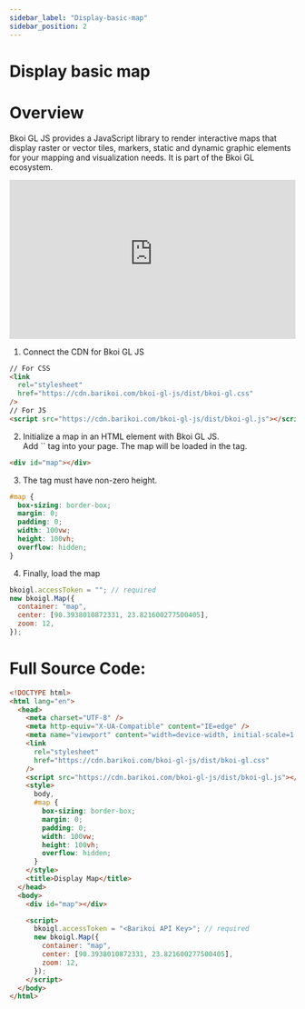 ```yaml
---
sidebar_label: "Display-basic-map"
sidebar_position: 2
---
```


# Display basic map

# Overview

Bkoi GL JS provides a JavaScript library to render interactive maps that display raster or vector tiles, markers, static and dynamic graphic elements for your mapping and visualization needs. It is part of the Bkoi GL ecosystem.

<iframe src="https://bkoi-gl-example-display-map.surge.sh/" width="100%" height="280px" frameborder="0" allowfullscreen ></iframe>

1. Connect the CDN for Bkoi GL JS

```html
// For CSS
<link
  rel="stylesheet"
  href="https://cdn.barikoi.com/bkoi-gl-js/dist/bkoi-gl.css"
/>
// For JS
<script src="https://cdn.barikoi.com/bkoi-gl-js/dist/bkoi-gl.js"></script>
```

2. Initialize a map in an HTML element with Bkoi GL JS.  
   Add `` tag into your page. The map will be loaded in the tag.

```html
<div id="map"></div>
```

3. The tag must have non-zero height.

```css
#map {
  box-sizing: border-box;
  margin: 0;
  padding: 0;
  width: 100vw;
  height: 100vh;
  overflow: hidden;
}
```

4. Finally, load the map

```js
bkoigl.accessToken = ""; // required
new bkoigl.Map({
  container: "map",
  center: [90.3938010872331, 23.821600277500405],
  zoom: 12,
});
```

# Full Source Code:

```html
<!DOCTYPE html>
<html lang="en">
  <head>
    <meta charset="UTF-8" />
    <meta http-equiv="X-UA-Compatible" content="IE=edge" />
    <meta name="viewport" content="width=device-width, initial-scale=1.0" />
    <link
      rel="stylesheet"
      href="https://cdn.barikoi.com/bkoi-gl-js/dist/bkoi-gl.css"
    />
    <script src="https://cdn.barikoi.com/bkoi-gl-js/dist/bkoi-gl.js"></script>
    <style>
      body,
      #map {
        box-sizing: border-box;
        margin: 0;
        padding: 0;
        width: 100vw;
        height: 100vh;
        overflow: hidden;
      }
    </style>
    <title>Display Map</title>
  </head>
  <body>
    <div id="map"></div>

    <script>
      bkoigl.accessToken = "<Barikoi API Key>"; // required
      new bkoigl.Map({
        container: "map",
        center: [90.3938010872331, 23.821600277500405],
        zoom: 12,
      });
    </script>
  </body>
</html>
```
